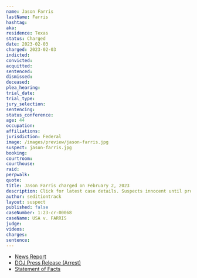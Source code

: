 ```yaml
---
name: Jason Farris
lastName: Farris
hashtag:
aka:
residence: Texas
status: Charged
date: 2023-02-03
charged: 2023-02-03
indicted:
convicted:
acquitted:
sentenced:
dismissed:
deceased:
plea_hearing:
trial_date:
trial_type:
jury_selection:
sentencing:
status_conference:
age: 44
occupation:
affiliations:
jurisdiction: Federal
image: /images/preview/jason-farris.jpg
suspect: jason-farris.jpg
booking:
courtroom:
courthouse:
raid:
perpwalk:
quote:
title: Jason Farris charged on February 2, 2023
description: Click for latest case details. Suspects innocent until proven guilty.
author: seditiontrack
layout: suspect
published: false
caseNumber: 1:23-cr-00068
caseName: USA v. FARRIS
judge:
videos:
charges:
sentence:
---
```


- [News Report](https://www.wfaa.com/article/news/local/arlington-man-charged-jan-6-capitol-riot/287-cd3faf32-194d-4733-9769-ec4ec453e79d)
- [DOJ Press Release (Arrest)](https://www.justice.gov/usao-dc/pr/texas-man-arrested-felony-charges-actions-during-jan-6-capitol-breach)
- [Statement of Facts](https://storage.courtlistener.com/recap/gov.uscourts.dcd.252932/gov.uscourts.dcd.252932.1.1.pdf)
